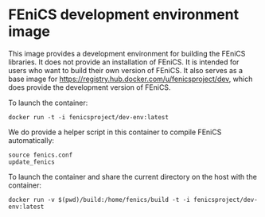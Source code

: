 # FEniCS development environment image

This image provides a development environment for building the FEniCS
libraries. It does not provide an installation of FEniCS. It is
intended for users who want to build their own version of FEniCS. It
also serves as a base image for
<https://registry.hub.docker.com/u/fenicsproject/dev>, which does
provide the development version of FEniCS.

To launch the container:

    docker run -t -i fenicsproject/dev-env:latest

We do provide a helper script in this container to compile FEniCS
automatically:

    source fenics.conf
    update_fenics

To launch the container and share the current directory on the host
with the container:

    docker run -v $(pwd)/build:/home/fenics/build -t -i fenicsproject/dev-env:latest
